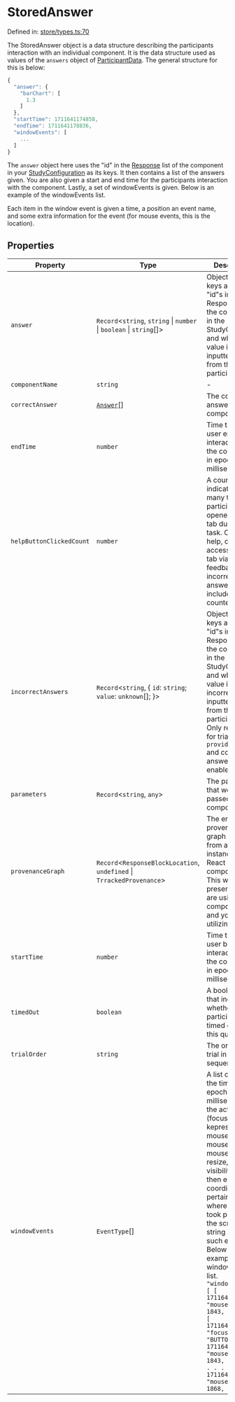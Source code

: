 # StoredAnswer

Defined in: [store/types.ts:70](https://github.com/revisit-studies/study/blob/31fcae3595a542c4a0975c6994f16db7c44439d4/src/store/types.ts#L70)

The StoredAnswer object is a data structure describing the participants interaction with an individual component. It is the data structure used as values of the `answers` object of [ParticipantData](../ParticipantData). The general structure for this is below:

```js
{
  "answer": {
    "barChart": [
      1.3
    ]
  },
  "startTime": 1711641174858,
  "endTime": 1711641178836,
  "windowEvents": [
    ...
  ]
}
```
The `answer` object here uses the "id" in the [Response](../BaseResponse) list of the component in your [StudyConfiguration](../StudyConfig) as its keys. It then contains a list of the answers given. You are also given a start and end time for the participants interaction with the component. Lastly, a set of windowEvents is given. Below is an example of the windowEvents list.

Each item in the window event is given a time, a position an event name, and some extra information for the event (for mouse events, this is the location).

## Properties

| Property | Type | Description | Defined in |
| ------ | ------ | ------ | ------ |
| <a id="answer"></a> `answer` | `Record`\<`string`, `string` \| `number` \| `boolean` \| `string`[]\> | Object whose keys are the "id"s in the Response list of the component in the StudyConfig and whose value is the inputted value from the participant. | [store/types.ts:72](https://github.com/revisit-studies/study/blob/31fcae3595a542c4a0975c6994f16db7c44439d4/src/store/types.ts#L72) |
| <a id="componentname"></a> `componentName` | `string` | - | [store/types.ts:74](https://github.com/revisit-studies/study/blob/31fcae3595a542c4a0975c6994f16db7c44439d4/src/store/types.ts#L74) |
| <a id="correctanswer"></a> `correctAnswer` | [`Answer`](Answer.md)[] | The correct answer for the component. | [store/types.ts:122](https://github.com/revisit-studies/study/blob/31fcae3595a542c4a0975c6994f16db7c44439d4/src/store/types.ts#L122) |
| <a id="endtime"></a> `endTime` | `number` | Time that the user ended interaction with the component in epoch milliseconds. | [store/types.ts:82](https://github.com/revisit-studies/study/blob/31fcae3595a542c4a0975c6994f16db7c44439d4/src/store/types.ts#L82) |
| <a id="helpbuttonclickedcount"></a> `helpButtonClickedCount` | `number` | A counter indicating how many times participants opened the help tab during a task. Clicking help, or accessing the tab via answer feedback on an incorrect answer both are included in the counter. | [store/types.ts:118](https://github.com/revisit-studies/study/blob/31fcae3595a542c4a0975c6994f16db7c44439d4/src/store/types.ts#L118) |
| <a id="incorrectanswers"></a> `incorrectAnswers` | `Record`\<`string`, \{ `id`: `string`; `value`: `unknown`[]; \}\> | Object whose keys are the "id"s in the Response list of the component in the StudyConfig and whose value is a list of incorrect inputted values from the participant. Only relevant for trials with `provideFeedback` and correct answers enabled. | [store/types.ts:78](https://github.com/revisit-studies/study/blob/31fcae3595a542c4a0975c6994f16db7c44439d4/src/store/types.ts#L78) |
| <a id="parameters"></a> `parameters` | `Record`\<`string`, `any`\> | The parameters that were passed to the component. | [store/types.ts:120](https://github.com/revisit-studies/study/blob/31fcae3595a542c4a0975c6994f16db7c44439d4/src/store/types.ts#L120) |
| <a id="provenancegraph"></a> `provenanceGraph` | `Record`\<`ResponseBlockLocation`, `undefined` \| `TrrackedProvenance`\> | The entire provenance graph exported from a Trrack instance from a React component. This will only be present if you are using React components and you're utilizing [Trrack](https://apps.vdl.sci.utah.edu/trrack) | [store/types.ts:84](https://github.com/revisit-studies/study/blob/31fcae3595a542c4a0975c6994f16db7c44439d4/src/store/types.ts#L84) |
| <a id="starttime"></a> `startTime` | `number` | Time that the user began interacting with the component in epoch milliseconds. | [store/types.ts:80](https://github.com/revisit-studies/study/blob/31fcae3595a542c4a0975c6994f16db7c44439d4/src/store/types.ts#L80) |
| <a id="timedout"></a> `timedOut` | `boolean` | A boolean value that indicates whether the participant timed out on this question. | [store/types.ts:116](https://github.com/revisit-studies/study/blob/31fcae3595a542c4a0975c6994f16db7c44439d4/src/store/types.ts#L116) |
| <a id="trialorder"></a> `trialOrder` | `string` | The order of the trial in the sequence. | [store/types.ts:76](https://github.com/revisit-studies/study/blob/31fcae3595a542c4a0975c6994f16db7c44439d4/src/store/types.ts#L76) |
| <a id="windowevents"></a> `windowEvents` | `EventType`[] | A list containing the time (in epoch milliseconds), the action (focus, input, kepress, mousedown, mouseup, mousemove, resize, scroll or visibility), and then either a coordinate pertaining to where the event took place on the screen or string related to such event. Below is an example of the windowEvents list. `"windowEvents": [ [ 1711641174878, "mousedown", [ 1843, 286 ] ], [ 1711641174878, "focus", "BUTTON" ], [ 1711641174935, "mouseup", [ 1843, 286 ] ], . . . [ 1711641178706, "mousemove", [ 1868, 728 ] ] ]` | [store/types.ts:114](https://github.com/revisit-studies/study/blob/31fcae3595a542c4a0975c6994f16db7c44439d4/src/store/types.ts#L114) |
